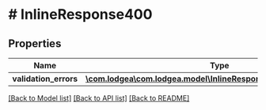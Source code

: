 # # InlineResponse400

## Properties

Name | Type | Description | Notes
------------ | ------------- | ------------- | -------------
**validation_errors** | [**\com.lodgea\com.lodgea.model\InlineResponse400ValidationErrors[]**](InlineResponse400ValidationErrors.md) |  |

[[Back to Model list]](../../README.md#models) [[Back to API list]](../../README.md#endpoints) [[Back to README]](../../README.md)
